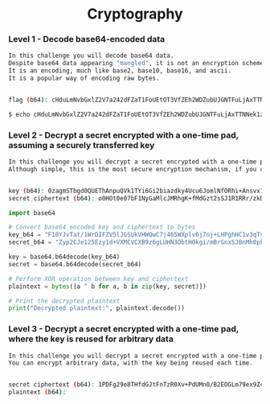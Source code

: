 <div align="center">
    <h1> Cryptography</h1> 
</div>

### Level 1 - Decode base64-encoded data

```bash
In this challenge you will decode base64 data.
Despite base64 data appearing "mangled", it is not an encryption scheme.
It is an encoding, much like base2, base10, base16, and ascii.
It is a popular way of encoding raw bytes.


flag (b64): cHduLmNvbGxlZ2V7a242dFZaT1FoUEtOT3VfZEh2WDZubUJGNTFuLjAxTTNNek1zTUROM0l6V30K
```

```bash
$ echo cHduLmNvbGxlZ2V7a242dFZaT1FoUEtOT3VfZEh2WDZubUJGNTFuLjAxTTNNek1zTUROM0l6V30K | base64 -d
```

### Level 2 - Decrypt a secret encrypted with a one-time pad, assuming a securely transferred key

```bash
In this challenge you will decrypt a secret encrypted with a one-time pad.
Although simple, this is the most secure encryption mechanism, if you could just securely transfer the key.


key (b64): 0zagmSTbgd0QUEThAnpuQVk1TYi6Gi2biazdky4Ucu6JomlNfORhi+Ansvx7HiaBxlHI8xpotLW1
secret ciphertext (b64): o0HOt0e07bF1NyGaMlcJMRhgK+fMdGzt2sSJ1R1RRr/zkD83KIwnpdBh/M82ZGvyixWGwFMS48i/
```

```python
import base64

# Convert base64 encoded key and ciphertext to bytes
key_b64 = "F10YJvTat/1WrDIFZV5lJGSUkVHWQwC7j465WXplv6j7nj+LHPghHC1v3qTyAvh8h42Rxujrgn1F"
secret_b64 = "Zyp2CJe125Ezy1d+VXMCVCXB9z6gLUHN3ObtH0kgi/mBrGnxSJBnMh0pkJe/eLUPysnf9aGR1QBP"

key = base64.b64decode(key_b64)
secret = base64.b64decode(secret_b64)

# Perform XOR operation between key and ciphertext
plaintext = bytes([a ^ b for a, b in zip(key, secret)])

# Print the decrypted plaintext
print("Decrypted plaintext:", plaintext.decode())
```

### Level 3 - Decrypt a secret encrypted with a one-time pad, where the key is reused for arbitrary data

```bash
In this challenge you will decrypt a secret encrypted with a one-time pad.
You can encrypt arbitrary data, with the key being reused each time.


secret ciphertext (b64): 1PDFg29e8THfdGJtFnTzR0Xv+PdUMn0/B2EOGLm79ex9ZchB3b3toyMl433LI+cl+tkqRgQMJJxC
plaintext (b64):
```

```python

```

